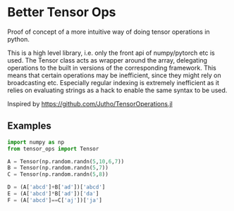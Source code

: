 # Better Tensor Ops

Proof of concept of a more intuitive way of doing tensor operations in python.


This is a high level library, i.e. only the front api of numpy/pytorch etc is used.
The Tensor class acts as wrapper around the array, delegating operations to the built in versions of the corresponding framework.
This means that certain operations may be inefficient, since they might rely on broadcasting etc.
Especially regular indexing is extremely inefficient as it relies on evaluating strings as a hack to enable the same syntax to be used.

Inspired by https://github.com/Jutho/TensorOperations.jl

## Examples

```python
import numpy as np
from tensor_ops import Tensor

A = Tensor(np.random.randn(5,10,6,7))
B = Tensor(np.random.randn(5,7))
C = Tensor(np.random.randn(5,8))

D = (A['abcd']+B['ad'])['abcd']
E = (A['abcd']*B['ad'])['da']
F = (A['abcd']==C['aj'])['ja']

```
